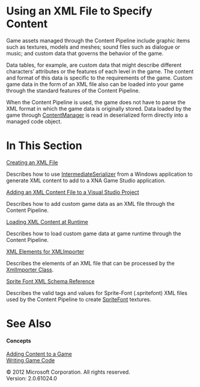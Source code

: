 ﻿

# Using an XML File to Specify Content

Game assets managed through the Content Pipeline include graphic items such as textures, models and meshes; sound files such as dialogue or music; and custom data that governs the behavior of the game.

Data tables, for example, are custom data that might describe different characters’ attributes or the features of each level in the game. The content and format of this data is specific to the requirements of the game. Custom game data in the form of an XML file also can be loaded into your game through the standard features of the Content Pipeline.

When the Content Pipeline is used, the game does not have to parse the XML format in which the game data is originally stored. Data loaded by the game through [ContentManager](T_Microsoft_Xna_Framework_Content_ContentManager.md) is read in deserialized form directly into a managed code object.

# In This Section

[Creating an XML File](CP_XML_Serializer.md)

Describes how to use [IntermediateSerializer](T_Microsoft_Xna_Framework_Content_Pipeline_Serialization_Intermediate_IntermediateSerializer.md) from a Windows application to generate XML content to add to a XNA Game Studio application.

[Adding an XML Content File to a Visual Studio Project](CP_XML_HowTo_Add.md)

Describes how to add custom game data as an XML file through the Content Pipeline.

[Loading XML Content at Runtime](CP_XML_HowTo_Load.md)

Describes how to load custom game data at game runtime through the Content Pipeline.

[XML Elements for XMLImporter](CP_XML_Elements.md)

Describes the elements of an XML file that can be processed by the [XmlImporter Class](T_Microsoft_Xna_Framework_Content_Pipeline_XmlImporter.md).

[Sprite Font XML Schema Reference](CP_SpriteFontSchema.md)

Describes the valid tags and values for Sprite-Font (.spritefont) XML files used by the Content Pipeline to create [SpriteFont](T_Microsoft_Xna_Framework_Graphics_SpriteFont.md) textures.

# See Also

#### Concepts

[Adding Content to a Game](CP_TopLevel.md)  
[Writing Game Code](ProgrammingGuide.md)  

© 2012 Microsoft Corporation. All rights reserved.  
Version: 2.0.61024.0